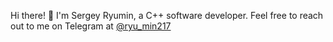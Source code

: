 Hi there! 👋 I'm Sergey Ryumin, a C++ software developer. Feel free to reach out to me on Telegram at <a href='https://t.me/ryu_min217'>@ryu_min217</a>
<!---     ![hj](https://github-readme-stats-theta-eight-47.vercel.app/api?username=ryu-min&theme=gruvbox&hide=issues,contribs)          -->

